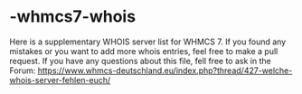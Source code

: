 # -whmcs7-whois

Here is a supplementary WHOIS server list for WHMCS 7. If you found any mistakes or you want to add more whois entries, feel free to make a pull request. If you have any questions about this file, fell free to ask in the Forum: https://www.whmcs-deutschland.eu/index.php?thread/427-welche-whois-server-fehlen-euch/
